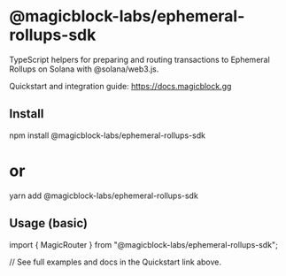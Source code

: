 # @magicblock-labs/ephemeral-rollups-sdk

TypeScript helpers for preparing and routing transactions to Ephemeral Rollups on Solana with @solana/web3.js.

Quickstart and integration guide:
https://docs.magicblock.gg

## Install

npm install @magicblock-labs/ephemeral-rollups-sdk

# or

yarn add @magicblock-labs/ephemeral-rollups-sdk

## Usage (basic)

import { MagicRouter } from "@magicblock-labs/ephemeral-rollups-sdk";

// See full examples and docs in the Quickstart link above.
